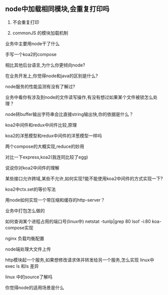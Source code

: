 ## node中加载相同模块,会重复打印吗

1. 不会重复打印

2. commonJS 的模块加载机制

业务中主要用node干了什么

手写一个koa2的compose

相比其他后台语言,为什么你更倾向node?

在业务开发上,你觉得node和java的区别是什么?

node服务的性能监测有没有了解过?

业务中看你有涉及到node的文件读写操作,有没有想过如果某个文件被锁怎么处理？

node转buffer输出字符串会比直接string输出快,你的依据是什么？

koa2中间件和redux中间件比较,原理

koa2的洋葱模型和redux中间件的洋葱模型一样吗

两个compose的大概实现,reduce的妙用

对比一下express,koa2(我连同比较了egg)

说说你对koa2中间件的理解

某些接口允许跨域,某些不允许,如何实现?能不能使用koa2中间件的方式实现一下?

koa2中ctx.set的等价写法

用node如何实现一个带压缩和缓存的http-server？

业务中打包怎么做的

如何查询某个进程占用的端口号(linux中) netstat -tunlp|grep 80 lsof -i:80
koa-compose实现

nginx 负载均衡配置

node端处理大文件上传

http模块起一个服务,如果想修改请求体并转发给另一个服务,怎么实现
linux中exec ls 和ls 差异

linux 中的source了解吗

你觉得node的适用场景是什么
